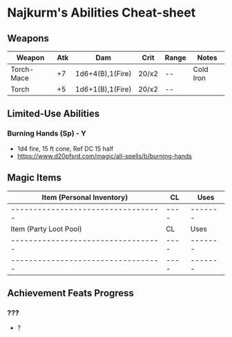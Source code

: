 # Najkurm's Abilities Cheat-sheet
## Weapons
| Weapon      | Atk | Dam              | Crit     | Range | Notes
|-------------|-----|------------------|----------|-------|------------
| Torch-Mace  | +7  | 1d6+4(B),1(Fire) |    20/x2 | --    | Cold Iron
| Torch       | +5  | 1d6+1(B),1(Fire) |    20/x2 | --    |

## Limited-Use Abilities
### Burning Hands (Sp) - Y
- 1d4 fire, 15 ft cone, Ref DC 15 half
- https://www.d20pfsrd.com/magic/all-spells/b/burning-hands

## Magic Items
| Item (Personal Inventory)        | CL | Uses  |
|----------------------------------|----|-------|
|----------------------------------|----|-------|
| Item (Party Loot Pool)           | CL | Uses  |
|----------------------------------|----|-------|
|----------------------------------|----|-------|

## Achievement Feats Progress
### ???
- ?
